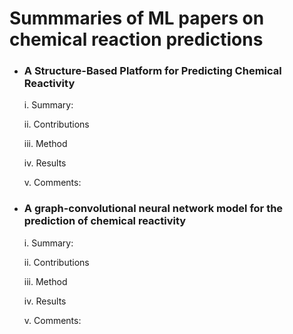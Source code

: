 # Summmaries of ML papers on chemical reaction predictions

* ### A Structure-Based Platform for Predicting Chemical Reactivity

  i. Summary:
  
  ii. Contributions
  
  iii. Method
  
  iv. Results
  
  v. Comments:
  
  
* ### A graph-convolutional neural network model for the prediction of chemical reactivity
  i. Summary:
  
  ii. Contributions
  
  iii. Method
  
  iv. Results
  
  v. Comments:
